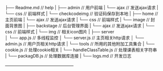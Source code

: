 ├── Readme.md                           // help
|
├── admin                               // 用户前端
|   └── ajax                            // 发送ajax请求
|   └── css                             // 前端样式
|   └── checkcodeimg                    // 验证码保存到本地
|
├── home                                // 主页前端
|   └── ajax                            // 发送ajax请求
|   └── css                             // 前端样式
|   └── image                           // 封面背景图
|
├── backstage                           // 后台管理界面
|   └── ajax                            // 发送ajax请求
|   └── css                             // 前端样式
|   └── img                             // 相关icon图片
|
├── server                      
│   └── app.js                          // 多线程监控
│   └── server.js                       // 主页相关http请求
│   └── admin.js                        // 用户页相关http请求
|   └── tools                           // 所用的其他附加工具集合
|       └── cookie.js                   // 处理cookie相关
|       └── handleClassTable.js         // 处理课表相关字符串
|       └── packagDB.js                 // 处理数据库连接
|
└── logs.md                             // 开发日志

————————————————
